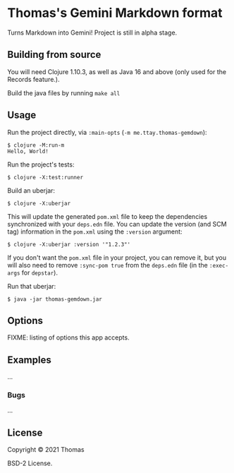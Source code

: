# Thomas's Gemini Markdown format

Turns Markdown into Gemini!
Project is still in alpha stage.

## Building from source

You will need Clojure 1.10.3, as well as Java 16 and above (only used for the Records feature.).

Build the java files by running `make all`

## Usage

Run the project directly, via `:main-opts` (`-m me.ttay.thomas-gemdown`):

    $ clojure -M:run-m
    Hello, World!

Run the project's tests:

    $ clojure -X:test:runner

Build an uberjar:

    $ clojure -X:uberjar

This will update the generated `pom.xml` file to keep the dependencies synchronized with
your `deps.edn` file. You can update the version (and SCM tag) information in the `pom.xml` using the
`:version` argument:

    $ clojure -X:uberjar :version '"1.2.3"'

If you don't want the `pom.xml` file in your project, you can remove it, but you will
also need to remove `:sync-pom true` from the `deps.edn` file (in the `:exec-args` for `depstar`).

Run that uberjar:

    $ java -jar thomas-gemdown.jar

## Options

FIXME: listing of options this app accepts.

## Examples

...

### Bugs

...

## License

Copyright © 2021 Thomas

BSD-2 License.
